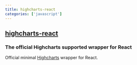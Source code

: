 ```yaml
---
title: highcharts-react
categories: ['javascript']
---
```

## [highcharts-react](https://github.com/highcharts/highcharts-react)

### The official Highcharts supported wrapper for React

Official minimal [Highcharts](https://www.highcharts.com/) wrapper for React.

